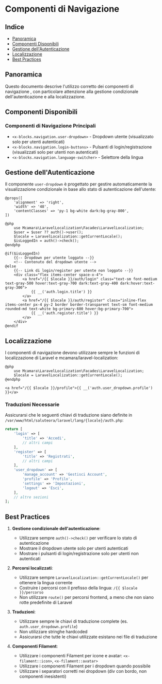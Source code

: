 # Componenti di Navigazione 

## Indice
- [Panoramica](#panoramica)
- [Componenti Disponibili](#componenti-disponibili)
- [Gestione dell'Autenticazione](#gestione-dellautenticazione)
- [Localizzazione](#localizzazione)
- [Best Practices](#best-practices)

## Panoramica

Questo documento descrive l'utilizzo corretto dei componenti di navigazione , con particolare attenzione alla gestione condizionale dell'autenticazione e alla localizzazione.

## Componenti Disponibili

### Componenti di Navigazione Principali

- `<x-blocks.navigation.user-dropdown>` - Dropdown utente (visualizzato solo per utenti autenticati)
- `<x-blocks.navigation.login-buttons>` - Pulsanti di login/registrazione (visualizzati solo per utenti non autenticati)
- `<x-blocks.navigation.language-switcher>` - Selettore della lingua

## Gestione dell'Autenticazione

Il componente `user-dropdown` è progettato per gestire automaticamente la visualizzazione condizionale in base allo stato di autenticazione dell'utente:

```blade
@props([
    'alignment' => 'right',
    'width' => '48',
    'contentClasses' => 'py-1 bg-white dark:bg-gray-800',
])

@php
    use Mcamara\LaravelLocalization\Facades\LaravelLocalization;
    $user = $user ?? auth()->user();
    $locale = LaravelLocalization::getCurrentLocale();
    $isLoggedIn = auth()->check();
@endphp

@if($isLoggedIn)
    {{-- Dropdown per utente loggato --}}
    <!-- Contenuto del dropdown utente -->
@else
    {{-- Link di login/register per utente non loggato --}}
    <div class="flex items-center space-x-4">
        <a href="/{{ $locale }}/auth/login" class="text-sm font-medium text-gray-500 hover:text-gray-700 dark:text-gray-400 dark:hover:text-gray-300">
            {{ __('auth.login.title') }}
        </a>
        <a href="/{{ $locale }}/auth/register" class="inline-flex items-center px-4 py-2 border border-transparent text-sm font-medium rounded-md text-white bg-primary-600 hover:bg-primary-700">
            {{ __('auth.register.title') }}
        </a>
    </div>
@endif
```

## Localizzazione

I componenti di navigazione devono utilizzare sempre le funzioni di localizzazione di Laravel e mcamara/laravel-localization:

```blade
@php
    use Mcamara\LaravelLocalization\Facades\LaravelLocalization;
    $locale = LaravelLocalization::getCurrentLocale();
@endphp

<a href="/{{ $locale }}/profile">{{ __('auth.user_dropdown.profile') }}</a>
```

### Traduzioni Necessarie

Assicurarsi che le seguenti chiavi di traduzione siano definite in `/var/www/html/saluteora/laravel/lang/{locale}/auth.php`:

```php
return [
    'login' => [
        'title' => 'Accedi',
        // altri campi
    ],
    'register' => [
        'title' => 'Registrati',
        // altri campi
    ],
    'user_dropdown' => [
        'manage_account' => 'Gestisci Account',
        'profile' => 'Profilo',
        'settings' => 'Impostazioni',
        'logout' => 'Esci',
    ],
    // altre sezioni
];
```

## Best Practices

1. **Gestione condizionale dell'autenticazione**:
   - Utilizzare sempre `auth()->check()` per verificare lo stato di autenticazione
   - Mostrare il dropdown utente solo per utenti autenticati
   - Mostrare i pulsanti di login/registrazione solo per utenti non autenticati

2. **Percorsi localizzati**:
   - Utilizzare sempre `LaravelLocalization::getCurrentLocale()` per ottenere la lingua corrente
   - Costruire i percorsi con il prefisso della lingua: `/{{ $locale }}/percorso`
   - Non utilizzare `route()` per percorsi frontend, a meno che non siano rotte predefinite di Laravel

3. **Traduzioni**:
   - Utilizzare sempre le chiavi di traduzione complete (es. `auth.user_dropdown.profile`)
   - Non utilizzare stringhe hardcoded
   - Assicurarsi che tutte le chiavi utilizzate esistano nei file di traduzione

4. **Componenti Filament**:
   - Utilizzare i componenti Filament per icone e avatar: `<x-filament::icon>`, `<x-filament::avatar>`
   - Utilizzare i componenti Filament per i dropdown quando possibile
   - Utilizzare i separatori corretti nei dropdown (div con bordo, non componenti inesistenti)

